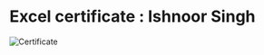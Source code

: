 # Excel certificate : Ishnoor Singh 
![Certificate](https://drive.google.com/file/d/17nU2scJbJc0ztxSB5t33e0deaAos6s5q/view?usp=drivesdk)
